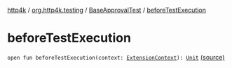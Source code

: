 [http4k](../../index.md) / [org.http4k.testing](../index.md) / [BaseApprovalTest](index.md) / [beforeTestExecution](./before-test-execution.md)

# beforeTestExecution

`open fun beforeTestExecution(context: `[`ExtensionContext`](https://junit.org/junit5/docs/5.4.2/api/org/junit/jupiter/api/extension/ExtensionContext.html)`): `[`Unit`](https://kotlinlang.org/api/latest/jvm/stdlib/kotlin/-unit/index.html) [(source)](https://github.com/http4k/http4k/blob/master/http4k-testing-approval/src/main/kotlin/org/http4k/testing/ApprovalTest.kt#L33)